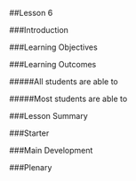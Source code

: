 ##Lesson 6

###Introduction


###Learning Objectives


###Learning Outcomes

#####All students are able to

#####Most students are able to


###Lesson Summary

###Starter

###Main Development


###Plenary

  

